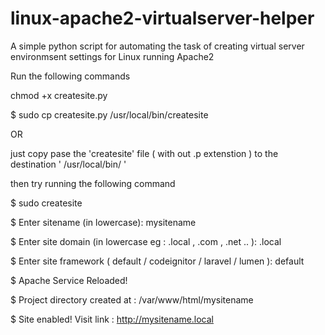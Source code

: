 # linux-apache2-virtualserver-helper
A simple python script for automating the task of creating virtual server environmsent settings for Linux running Apache2 

Run the following commands 

chmod +x createsite.py

$ sudo cp createsite.py /usr/local/bin/createsite

OR

just copy pase the 'createsite' file ( with out .p extenstion ) to the destination   ' /usr/local/bin/ ' 

then try running the following command 

$ sudo createsite 

$ Enter sitename (in lowercase): mysitename

$ Enter site domain (in lowercase eg : .local , .com , .net .. ):  .local

$ Enter site framework (  default / codeignitor / laravel / lumen  ): default


$ Apache Service Reloaded!

$ Project directory created at :  /var/www/html/mysitename

$ Site enabled! Visit link : http://mysitename.local
